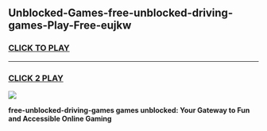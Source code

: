 
## Unblocked-Games-free-unblocked-driving-games-Play-Free-eujkw
<h3>
<a href="https://premium76.site?title=free-unblocked-driving-games&ref=23A">CLICK TO PLAY</a></h3>
<hr>

<h3>
<a href="https://premium76.site?title=free-unblocked-driving-games&ref=23A">CLICK 2 PLAY</a>
  
</h3>

<a href="https://premium76.site?title=free-unblocked-driving-games&ref=23A"><img src="https://clearcache.store/games.png"></a>


**free-unblocked-driving-games games unblocked: Your Gateway to Fun and Accessible Online Gaming**
